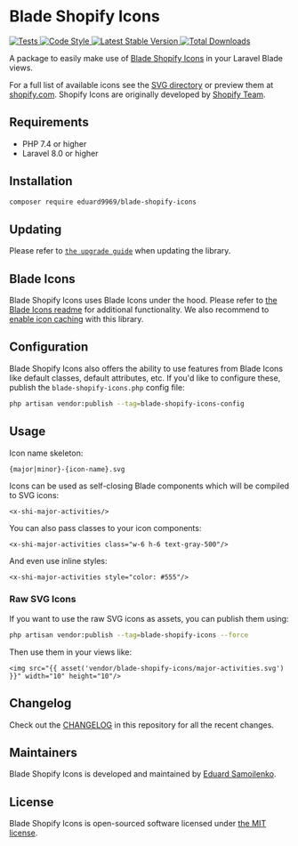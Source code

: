 # Blade Shopify Icons

<a href="https://github.com/eduard9969/blade-shopify-icons/actions?query=workflow%3ATests">
    <img src="https://github.com/eduard9969/blade-shopify-icons/workflows/Tests/badge.svg" alt="Tests">
</a>
<a href="https://github.styleci.io/repos/462019071">
    <img src="https://github.styleci.io/repos/462019071/shield?style=flat" alt="Code Style">
</a>
<a href="https://packagist.org/packages/eduard9969/blade-shopify-icons">
    <img src="https://img.shields.io/packagist/v/eduard9969/blade-shopify-icons" alt="Latest Stable Version">
</a>
<a href="https://packagist.org/packages/eduard9969/blade-shopify-icons">
    <img src="https://img.shields.io/packagist/dt/eduard9969/blade-shopify-icons" alt="Total Downloads">
</a>

A package to easily make use of [Blade Shopify Icons](https://www.npmjs.com/package/@shopify/polaris-icons) in your Laravel Blade views.

For a full list of available icons see the [SVG directory](https://github.com/Eduard9969/blade-shopify-icons/blob/main/resources/svg) or preview them at [shopify.com](https://polaris-icons.shopify.com/). Shopify Icons are originally developed by [Shopify Team](https://shopify.dev/).

## Requirements

- PHP 7.4 or higher
- Laravel 8.0 or higher

## Installation

```bash
composer require eduard9969/blade-shopify-icons
```

## Updating

Please refer to [`the upgrade guide`](UPGRADE.md) when updating the library.

## Blade Icons

Blade Shopify Icons uses Blade Icons under the hood. Please refer to [the Blade Icons readme](https://github.com/blade-ui-kit/blade-icons) for additional functionality. We also recommend to [enable icon caching](https://github.com/blade-ui-kit/blade-icons#caching) with this library.

## Configuration

Blade Shopify Icons also offers the ability to use features from Blade Icons like default classes, default attributes, etc. If you'd like to configure these, publish the `blade-shopify-icons.php` config file:

```bash
php artisan vendor:publish --tag=blade-shopify-icons-config
```

## Usage

Icon name skeleton:
```blade
{major|minor}-{icon-name}.svg
```

Icons can be used as self-closing Blade components which will be compiled to SVG icons:

```blade
<x-shi-major-activities/>
```

You can also pass classes to your icon components:

```blade
<x-shi-major-activities class="w-6 h-6 text-gray-500"/>
```

And even use inline styles:

```blade
<x-shi-major-activities style="color: #555"/>
```

### Raw SVG Icons

If you want to use the raw SVG icons as assets, you can publish them using:

```bash
php artisan vendor:publish --tag=blade-shopify-icons --force
```

Then use them in your views like:

```blade
<img src="{{ asset('vendor/blade-shopify-icons/major-activities.svg') }}" width="10" height="10"/>
```

## Changelog

Check out the [CHANGELOG](CHANGELOG.md) in this repository for all the recent changes.

## Maintainers

Blade Shopify Icons is developed and maintained by [Eduard Samoilenko](https://readytest.tk).

## License

Blade Shopify Icons is open-sourced software licensed under [the MIT license](LICENSE.md).
